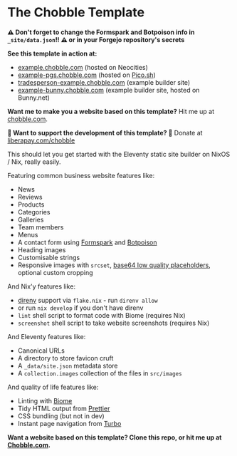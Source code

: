 # The Chobble Template

**⚠️ Don't forget to change the Formspark and Botpoison info in `_site/data.json`!! ⚠️ or in your Forgejo repository's secrets**

**See this template in action at:**

- [example.chobble.com](https://example.chobble.com) (hosted on Neocities)
- [example-pgs.chobble.com](https://example-pgs.chobble.com) (hosted on [Pico.sh](https://pico.sh/pgs))
- [tradesperson-example.chobble.com](https://tradesperson-example.chobble.com) (example builder site)
- [example-bunny.chobble.com](https://example-bunny.chobble.com) (example builder site, hosted on Bunny.net)

**Want me to make you a website based on this template?** Hit me up at [chobble.com](https://chobble.com).

**💖 Want to support the development of this template? 💖** Donate at [liberapay.com/chobble](https://liberapay.com/chobble/)

This should let you get started with the Eleventy static site builder on NixOS / Nix, really easily.

Featuring common business website features like:

- News
- Reviews
- Products
- Categories
- Galleries
- Team members
- Menus
- A contact form using [Formspark](https://formspark.io/) and [Botpoison](https://botpoison.com/)
- Heading images
- Customisable strings
- Responsive images with `srcset`, [base64 low quality placeholders](https://blog.chobble.com/blog/25-04-16-adding-base64-image-backgrounds-to-eleventy-img/), optional custom cropping

And Nix'y features like:

- [direnv](https://direnv.net/) support via `flake.nix` - run `direnv allow`
- or run `nix develop` if you don't have direnv
- `lint` shell script to format code with Biome (requires Nix)
- `screenshot` shell script to take website screenshots (requires Nix)

And Eleventy features like:

- Canonical URLs
- A directory to store favicon cruft
- A `_data/site.json` metadata store
- A `collection.images` collection of the files in `src/images`

And quality of life features like:

- Linting with [Biome](https://biomejs.dev/)
- Tidy HTML output from [Prettier](https://prettier.io)
- CSS bundling (but not in dev)
- Instant page navigation from [Turbo](https://turbo.hotwired.dev/)

**Want a website based on this template? Clone this repo, or hit me up at [Chobble.com](https://chobble.com).**
